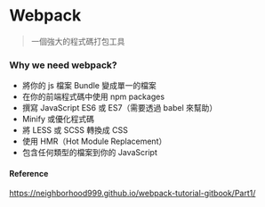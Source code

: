 # Webpack
> 一個強大的程式碼打包工具

### Why we need webpack?

- 將你的 js 檔案 Bundle 變成單一的檔案
- 在你的前端程式碼中使用 npm packages
- 撰寫 JavaScript ES6 或 ES7（需要透過 babel 來幫助）
- Minify 或優化程式碼
- 將 LESS 或 SCSS 轉換成 CSS
- 使用 HMR（Hot Module Replacement）
- 包含任何類型的檔案到你的 JavaScript

#### Reference
https://neighborhood999.github.io/webpack-tutorial-gitbook/Part1/